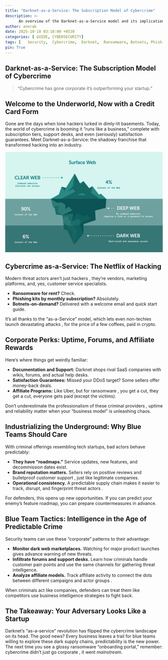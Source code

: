 ```yaml
--- 
title: "Darknet-as-a-Service: The Subscription Model of Cybercrime"
description: >-
      An overview of the Darknet-as-a-Service model and its implications for cybersecurity.
author: anorak
date: 2025-10-18 03:10:00 +0530
categories: [ GUIDE, CYBERSECURITY]
tags: [   Security,  Cybercrime,  Darknet,  Ransomware, Botnets, Phishing]
pin: True
--- 
```


## Darknet-as-a-Service: The Subscription Model of Cybercrime

> “Cybercrime has gone corporate  it’s outperforming your startup.”

 

## Welcome to the Underworld, Now with a Credit Card Form

Gone are the days when lone hackers lurked in dimly-lit basements. Today, the world of cybercrime is booming  it “runs like a business,” complete with subscription tiers, support desks, and even (seriously) satisfaction guarantees. Meet Darknet-as-a-Service: the shadowy franchise that transformed hacking into an industry.

![Darknet-as-a-Service](/assets/img/202510/darknet.webp)

## Cybercrime as-a-Service: The Netflix of Hacking

Modern threat actors aren’t just hackers , they’re vendors, marketing platforms, and, yes, customer service specialists.

- **Ransomware for rent?** Check.
- **Phishing kits by monthly subscription?** Absolutely.
- **Botnets-on-demand?** Delivered with a welcome email and quick start guide.

It’s all thanks to the “as-a-Service” model, which lets even non-techies launch devastating attacks , for the price of a few coffees, paid in crypto.

 

## Corporate Perks: Uptime, Forums, and Affiliate Rewards

Here’s where things get weirdly familiar:

- **Documentation and Support:** Darknet shops rival SaaS companies with wikis, forums, and actual help desks.
- **Satisfaction Guarantees:** Missed your DDoS target? Some sellers offer money-back deals.
- **Affiliate Programs:** Like Uber, but for ransomware , you get a cut, they get a cut, everyone gets paid (except the victims).

Don’t underestimate the professionalism of these criminal providers , uptime and reliability matter when your “business model” is unleashing chaos.

 

## Industrializing the Underground: Why Blue Teams Should Care

With criminal offerings resembling tech startups, bad actors behave predictably:

- **They have “roadmaps.”** Service updates, new features, and decommission dates exist.
- **Brand reputation matters.** Sellers rely on positive reviews and bulletproof customer support , just like legitimate companies.
- **Operational consistency.** A predictable supply chain makes it easier to track, disrupt, and fingerprint threat actors .

For defenders, this opens up new opportunities. If you can predict your enemy’s feature roadmap, you can prepare countermeasures in advance.

 

## Blue Team Tactics: Intelligence in the Age of Predictable Crime

Security teams can use these “corporate” patterns to their advantage:

- **Monitor dark web marketplaces.** Watching for major product launches gives advance warning of new threats.
- **Infiltrate forums and support desks.** Learn how criminals handle customer pain points and use the same channels for gathering threat intelligence.
- **Analyze affiliate models.** Track affiliate activity to connect the dots between different campaigns and actor groups .

When criminals act like companies, defenders can treat them like competitors  use business intelligence strategies to fight back.

 

## The Takeaway: Your Adversary Looks Like a Startup

Darknet’s “as-a-service” revolution has flipped the cybercrime landscape on its head. The good news? Every business leaves a trail  for blue teams willing to explore these dark supply chains, predictability is the new power. The next time you see a glossy ransomware “onboarding portal,” remember: cybercrime didn’t just go corporate , it went *mainstream*.

 